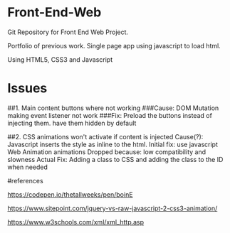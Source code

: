 # Front-End-Web

Git Repository for Front End Web Project.

Portfolio of previous work. Single page app using javascript to load html.

Using HTML5, CSS3 and Javascript

# Issues 
##1. Main content buttons where not working
###Cause: DOM Mutation making event listener not work
###Fix: Preload the buttons instead of injecting them. have them hidden by default

##2. CSS animations won't activate if content is injected
Cause(?): Javascript inserts the style as inline to the html.
Initial fix: use javascript Web Animation animations
Dropped because: low compatibility and slowness
Actual Fix: Adding a class to CSS and adding the class to the ID when needed



#references

https://codepen.io/thetallweeks/pen/boinE 

https://www.sitepoint.com/jquery-vs-raw-javascript-2-css3-animation/

https://www.w3schools.com/xml/xml_http.asp